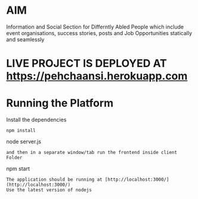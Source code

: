 # AIM
Information and Social Section for Differntly Abled People which include event organisations, success stories, posts and Job Opportunities statically and seamlessly

# LIVE PROJECT IS DEPLOYED AT https://pehchaansi.herokuapp.com


# Running the Platform 
Install the dependencies
```
npm install
```
node server.js
```
and then in a separate window/tab run the frontend inside client Folder
```
npm start
```
The application should be running at [http://localhost:3000/](http://localhost:3000/)
Use the latest version of nodejs

